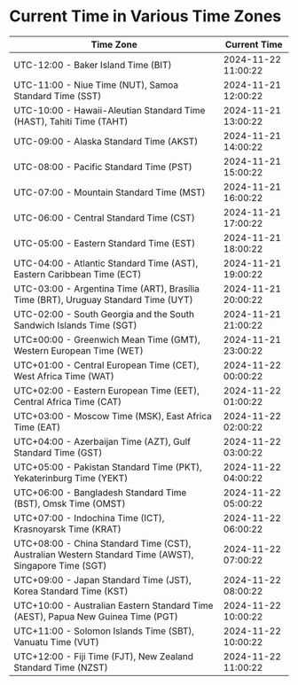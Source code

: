 # Current Time in Various Time Zones

| Time Zone | Current Time |
|-----------|--------------|
| UTC-12:00 - Baker Island Time (BIT) | 2024-11-22 11:00:22 |
| UTC-11:00 - Niue Time (NUT), Samoa Standard Time (SST) | 2024-11-21 12:00:22 |
| UTC-10:00 - Hawaii-Aleutian Standard Time (HAST), Tahiti Time (TAHT) | 2024-11-21 13:00:22 |
| UTC-09:00 - Alaska Standard Time (AKST) | 2024-11-21 14:00:22 |
| UTC-08:00 - Pacific Standard Time (PST) | 2024-11-21 15:00:22 |
| UTC-07:00 - Mountain Standard Time (MST) | 2024-11-21 16:00:22 |
| UTC-06:00 - Central Standard Time (CST) | 2024-11-21 17:00:22 |
| UTC-05:00 - Eastern Standard Time (EST) | 2024-11-21 18:00:22 |
| UTC-04:00 - Atlantic Standard Time (AST), Eastern Caribbean Time (ECT) | 2024-11-21 19:00:22 |
| UTC-03:00 - Argentina Time (ART), Brasília Time (BRT), Uruguay Standard Time (UYT) | 2024-11-21 20:00:22 |
| UTC-02:00 - South Georgia and the South Sandwich Islands Time (SGT) | 2024-11-21 21:00:22 |
| UTC±00:00 - Greenwich Mean Time (GMT), Western European Time (WET) | 2024-11-21 23:00:22 |
| UTC+01:00 - Central European Time (CET), West Africa Time (WAT) | 2024-11-22 00:00:22 |
| UTC+02:00 - Eastern European Time (EET), Central Africa Time (CAT) | 2024-11-22 01:00:22 |
| UTC+03:00 - Moscow Time (MSK), East Africa Time (EAT) | 2024-11-22 02:00:22 |
| UTC+04:00 - Azerbaijan Time (AZT), Gulf Standard Time (GST) | 2024-11-22 03:00:22 |
| UTC+05:00 - Pakistan Standard Time (PKT), Yekaterinburg Time (YEKT) | 2024-11-22 04:00:22 |
| UTC+06:00 - Bangladesh Standard Time (BST), Omsk Time (OMST) | 2024-11-22 05:00:22 |
| UTC+07:00 - Indochina Time (ICT), Krasnoyarsk Time (KRAT) | 2024-11-22 06:00:22 |
| UTC+08:00 - China Standard Time (CST), Australian Western Standard Time (AWST), Singapore Time (SGT) | 2024-11-22 07:00:22 |
| UTC+09:00 - Japan Standard Time (JST), Korea Standard Time (KST) | 2024-11-22 08:00:22 |
| UTC+10:00 - Australian Eastern Standard Time (AEST), Papua New Guinea Time (PGT) | 2024-11-22 10:00:22 |
| UTC+11:00 - Solomon Islands Time (SBT), Vanuatu Time (VUT) | 2024-11-22 10:00:22 |
| UTC+12:00 - Fiji Time (FJT), New Zealand Standard Time (NZST) | 2024-11-22 11:00:22 |
